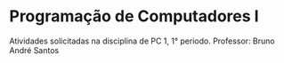 # Programação de Computadores I

Atividades solicitadas na disciplina de PC 1, 1° periodo.
Professor: Bruno André Santos
